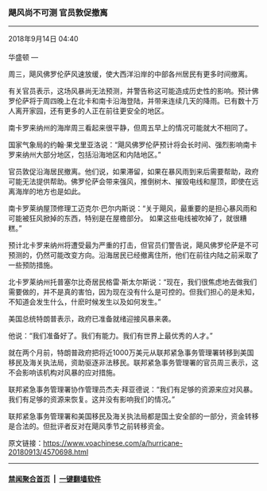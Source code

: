 ### 飓风尚不可测 官员敦促撤离
------------------------

<div class="published">
 <span class="date" title="中国时间">
  <time datetime="2018-09-14T04:40:55+08:00">
   2018年9月14日 04:40
  </time>
 </span>
</div>
<br/>
<div class="wsw">
 <span class="dateline">
  华盛顿 —
 </span>
 <p>
  周三，飓风佛罗伦萨风速放缓，使大西洋沿岸的中部各州居民有更多时间撤离。
 </p>
 <p>
  有关官员表示，这场风暴尚无法预测，并警告称这可能造成历史性的影响。预计佛罗伦萨将于周四晚上在北卡和南卡沿海登陆，并带来连续几天的降雨。已有数十万人离开家园，还有更多的人正在前往更安全的地区。
 </p>
 <p>
  南卡罗来纳州的海岸周三看起来很平静，但周五早上的情况可能就大不相同了。
 </p>
 <p>
  国家气象局的约翰·果戈里亚洛说：“飓风佛罗伦萨预计将会长时间、强烈影响南卡罗来纳州大部分地区，包括沿海地区和内陆地区。”
 </p>
 <p>
  官员敦促沿海居民撤离。他们说，如果滞留，如果在暴风雨到来后需要帮助，政府可能无法提供帮助。佛罗伦萨会带来强风，推倒树木、摧毁电线和屋顶，即使在远离海岸的地方也是如此。
 </p>
 <p>
  南卡罗莱纳屋顶修理工迈克尔·巴尔内斯说：“关于飓风，最重要的是担心暴风雨和可能被狂风掀掉的东西，特别是在屋檐部分。 如果这些电线被吹掉了，就很糟糕。”
 </p>
 <p>
  预计北卡罗来纳州将遭受最为严重的打击，但官员们警告说，飓风佛罗伦萨是不可预测的，仍然可能改变方向。沿海居民已经撤离住所，他们在前往内陆之前采取了一些预防措施。
 </p>
 <p>
  北卡罗莱纳州托普塞尔比奇居民格雷·斯太尔斯说：“现在，我们很焦虑地去做我们需要做的，并不是真的害怕，因为现在没有什么是可控的。但我们担心的是未知，不知道会发生什么，什麽时候发生以及如何发生。”
 </p>
 <p>
  美国总统特朗普表示，政府已准备就绪迎接风暴来袭。
 </p>
 <p>
  他说：“我们准备好了。我们有能力。我们有世界上最优秀的人才。”
 </p>
 <p>
  就在两个月前，特朗普政府把将近1000万美元从联邦紧急事务管理署转移到美国移民及海关执法局，资助驱逐非法移民。联邦紧急事务管理署的官员周三表示，这不会影响该机构对风暴的应对措施。
 </p>
 <p>
  联邦紧急事务管理署协作管理员杰夫·拜亚德说：“我们有足够的资源来应对风暴。我们有足够的资源来恢复。这并没有影响我们的情况。”
 </p>
 <p>
  联邦紧急事务管理署和美国移民及海关执法局都是国土安全部的一部分，资金转移是合法的。但批评者反对在飓风季节之前转移资金。
 </p>
</div>

原文链接：https://www.voachinese.com/a/hurricane-20180913/4570698.html


------------------------
#### [禁闻聚合首页](https://github.com/gfw-breaker/banned-news/blob/master/README.md) &nbsp;|&nbsp;  [一键翻墙软件](https://github.com/gfw-breaker/nogfw/blob/master/README.md)